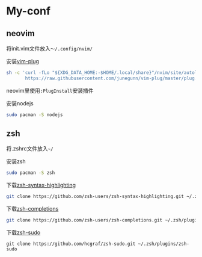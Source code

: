 # My-conf

## neovim

将init.vim文件放入`～/.config/nvim/`

安装[vim-plug](https://github.com/junegunn/vim-plug)

```bash
sh -c 'curl -fLo "${XDG_DATA_HOME:-$HOME/.local/share}"/nvim/site/autoload/plug.vim --create-dirs \
       https://raw.githubusercontent.com/junegunn/vim-plug/master/plug.vim'
```

neovim里使用`:PlugInstall`安装插件

安装nodejs

```bash
sudo pacman -S nodejs
```

## zsh

将.zshrc文件放入`~/`

安装zsh

```bash
sudo pacman -S zsh
```

下载[zsh-syntax-highlighting](https://github.com/zsh-users/zsh-syntax-highlighting)

```bash
git clone https://github.com/zsh-users/zsh-syntax-highlighting.git ~/.zsh/plugins/zsh-syntax-highlighting
```

下载[zsh-completions](https://github.com/zsh-users/zsh-completions)

```bash
git clone https://github.com/zsh-users/zsh-completions.git ~/.zsh/plugins/zsh-completions
```

下载[zsh-sudo](https://github.com/hcgraf/zsh-sudo)

```
git clone https://github.com/hcgraf/zsh-sudo.git ~/.zsh/plugins/zsh-sudo
```

